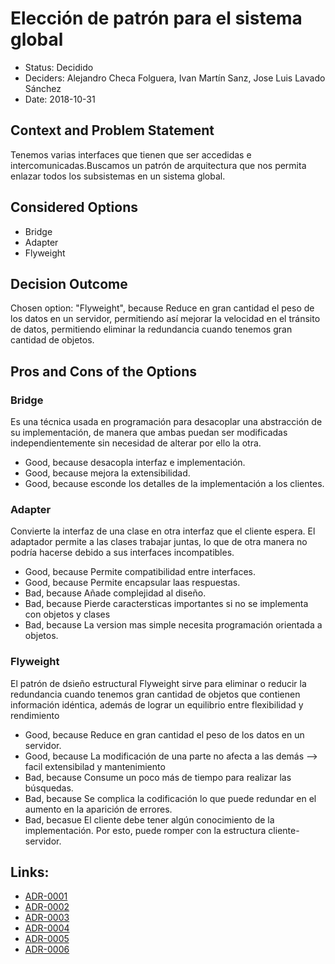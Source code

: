 # Elección de patrón para el sistema global

* Status: Decidido 
* Deciders: Alejandro Checa Folguera, Ivan Martín Sanz, Jose Luis Lavado Sánchez
* Date: 2018-10-31 


## Context and Problem Statement

Tenemos varias interfaces que tienen que ser accedidas e intercomunicadas.Buscamos un patrón de arquitectura que nos permita enlazar todos los subsistemas en un sistema global.



## Considered Options

* Bridge
* Adapter
* Flyweight


## Decision Outcome

Chosen option: "Flyweight", because Reduce en gran cantidad el peso de los datos en un servidor, permitiendo así mejorar la velocidad en el tránsito de datos, permitiendo eliminar la redundancia cuando tenemos gran cantidad de objetos.


## Pros and Cons of the Options

### Bridge

Es una técnica usada en programación para desacoplar una abstracción de su implementación, de manera que ambas puedan ser modificadas independientemente sin necesidad de alterar por ello la otra.

* Good, because desacopla interfaz e implementación.
* Good, because mejora la extensibilidad.
* Good, because esconde los detalles de la implementación a los clientes.


### Adapter 

Convierte la interfaz de una clase en otra interfaz que el cliente espera. El adaptador permite a las clases trabajar juntas, lo que de otra manera no podría hacerse debido a sus interfaces incompatibles.

* Good, because Permite compatibilidad entre interfaces.
* Good, because Permite encapsular laas respuestas.
* Bad, because Añade complejidad al diseño.
* Bad, because Pierde caractersticas importantes si no se implementa con objetos y clases
* Bad, because La version mas simple necesita programación orientada a objetos.

### Flyweight

El patrón de dsieño estructural Flyweight sirve para eliminar o reducir la redundancia cuando tenemos gran cantidad de objetos que contienen información idéntica, además de lograr un equilibrio entre flexibilidad y rendimiento

* Good, because Reduce en gran cantidad el peso de los datos en un servidor.
* Good, because La modificación de una parte no afecta a las demás --> facil extensibilad y mantenimiento
* Bad, because Consume un poco más de tiempo para realizar las búsquedas.
* Bad, because Se complica la codificación lo que puede redundar en el aumento en la aparición de errores.
* Bad, becasue El cliente debe tener algún conocimiento de la implementación. Por esto, puede romper con la estructura cliente-servidor.



## Links:
* [ADR-0001](0001-Patron-PW-App-Usuario.md)
* [ADR-0002](0002-Patron-Sistemas-Estadio.md)
* [ADR-0003](0003-Patron-Gestion-Entrada-Tornos.md)
* [ADR-0004](0004-Patron-VAR.md)
* [ADR-0005](0005-Patron-Ojo-Halcon.md)
* [ADR-0006](0006-Patron-Marauder.md)


